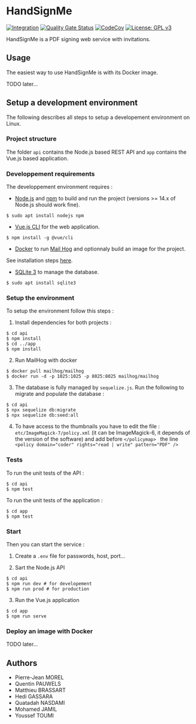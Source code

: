 # HandSignMe

[![Integration](https://github.com/pjdevs/handsignme/actions/workflows/integration.yml/badge.svg)](https://github.com/pjdevs/handsignme/actions)
[![Quality Gate Status](https://sonarcloud.io/api/project_badges/measure?project=pjdevs_handsignme&metric=alert_status)](https://sonarcloud.io/summary/new_code?id=pjdevs_handsignme)
[![CodeCov](https://codecov.io/gh/pjdevs/handsignme/branch/master/graph/badge.svg?token=6Z612DQ7SS)](https://codecov.io/gh/pjdevs/handsignme)
[![License: GPL v3](https://img.shields.io/badge/License-GPLv3-blue.svg)](https://www.gnu.org/licenses/gpl-3.0)

HandSignMe is a PDF signing web service with invitations.

## Usage

The easiest way to use HandSignMe is with its Docker image.

TODO later...

## Setup a development environment

The following describes all steps to setup a developement environment on Linux.

### Project structure

The folder `api` contains the Node.js based REST API and `app` contains the Vue.js based application.

### Developpement requirements

The developpement environment requires :

- [Node.js](https://nodejs.org) and [npm](https://www.npmjs.com/) to build and run the project (versions >= 14.x of Node.js should work fine).

```
$ sudo apt install nodejs npm
```

- [Vue.js CLI](https://cli.vuejs.org/) for the web application.

```
$ npm install -g @vue/cli
```

- [Docker](https://www.docker.com/) to run [Mail Hog](https://github.com/mailhog/MailHog) and optionnaly build an image for the project.

See installation steps [here](https://docs.docker.com/engine/install/).

- [SQLite 3](https://sqlite.org/index.html) to manage the database.

```
$ sudo apt install sqlite3
```

### Setup the environment

To setup the environment follow this steps :

1. Install dependencies for both projects :
```
$ cd api
$ npm install
$ cd ../app
$ npm install
```

2. Run MailHog with docker
```
$ docker pull mailhog/mailhog
$ docker run -d -p 1025:1025 -p 8025:8025 mailhog/mailhog
```

3. The database is fully managed by `sequelize.js`. Run the following to migrate and populate the database :

```
$ cd api
$ npx sequelize db:migrate
$ npx sequelize db:seed:all
```

4. To have access to the thumbnails you have to edit the file : ``` etc/ImageMagick-7/policy.xml ``` (it can be ImageMagick-6, it depends of the version of the software) and add before ```</policymap> ``` the line ```  <policy domain="coder" rights="read | write" pattern="PDF" />```

### Tests

To run the unit tests of the API :
```
$ cd api
$ npm test
```

To run the unit tests of the application :
```
$ cd app
$ npm test
```

### Start

Then you can start the service :

1. Create a `.env` file for passwords, host, port...

2. Sart the Node.js API
```
$ cd api
$ npm run dev # for developement
$ npm run prod # for production
```

3. Run the Vue.js application
```
$ cd app
$ npm run serve
```

### Deploy an image with Docker

TODO later...

## Authors

- Pierre-Jean MOREL
- Quentin PAUWELS
- Matthieu BRASSART
- Hedi GASSARA
- Quatadah NASDAMI
- Mohamed JAMIL
- Youssef TOUMI